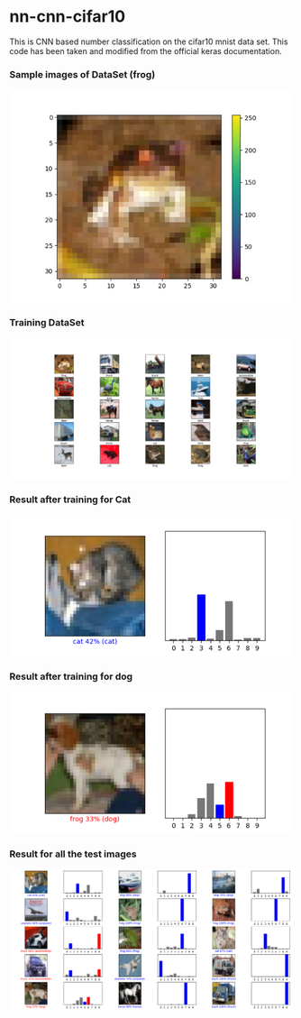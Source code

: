 # nn-cnn-cifar10
This is CNN based number classification on the cifar10 mnist data set. This code has been taken and modified from the official keras documentation.

### Sample images of DataSet (frog)  
<p align="left">
  <img  src="./images/1.png">
</p>  

### Training DataSet
<p align="left">
  <img  src="./images/2.png">
</p>

### Result after training for Cat
<p align="left">
  <img  src="./images/3.png">
</p>

### Result after training for dog
<p align="left">
  <img  src="./images/4.png">
</p>

### Result for all the test images
<p align="left">
  <img  src="./images/5.png">
</p>
